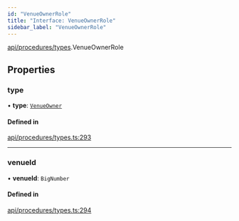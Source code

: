 ```yaml
---
id: "VenueOwnerRole"
title: "Interface: VenueOwnerRole"
sidebar_label: "VenueOwnerRole"
---
```


[api/procedures/types](../../../../../modules/API/Procedures/Types/Types.md).VenueOwnerRole

## Properties

### type

• **type**: [`VenueOwner`](../../../../../enums/API/Procedures/Types/RoleType/RoleType.md#venueowner)

#### Defined in

[api/procedures/types.ts:293](https://github.com/PolymeshAssociation/polymesh-sdk/blob/8a9e72221/src/api/procedures/types.ts#L293)

___

### venueId

• **venueId**: `BigNumber`

#### Defined in

[api/procedures/types.ts:294](https://github.com/PolymeshAssociation/polymesh-sdk/blob/8a9e72221/src/api/procedures/types.ts#L294)
